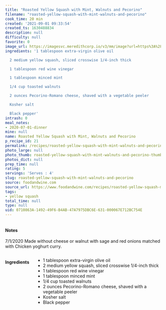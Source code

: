 ```yaml
---
title: "Roasted Yellow Squash with Mint, Walnuts and Pecorino"
filename: "roasted-yellow-squash-with-mint-walnuts-and-pecorino"
cook_time: 20 min
created: '2021-09-01 09:33:54'
created_ts: 1630488834
description: null
difficulty: null
favorite: 0
image_url: https://imagesvc.meredithcorp.io/v3/mm/image?url=https%3A%2F%2Fcdn-image.foodandwine.com%2Fsites%2Fdefault%2Ffiles%2Fstyles%2Fmedium_2x%2Fpublic%2F201311-r-xl-roasted-yellow-squash-with-mint-walnuts-and-pecorino.jpg%3Fitok%3D0vnydExC&w=700&c=sc&poi=face&q=85
ingredients: '1 tablespoon extra-virgin olive oil

  2 medium yellow squash, sliced crosswise 1/4-inch thick

  1 tablespoon red wine vinegar

  1 tablespoon minced mint

  1/4 cup toasted walnuts

  2 ounces Pecorino-Romano cheese, shaved with a vegetable peeler

  Kosher salt

  Black pepper'
intrash: 0
meal_notes:
- 2020-07-01-dinner
mine: null
name: Roasted Yellow Squash with Mint, Walnuts and Pecorino
p_recipe_id: 21
permalink: /recipes/roasted-yellow-squash-with-mint-walnuts-and-pecorino
photo_large: null
photo_thumb: roasted-yellow-squash-with-mint-walnuts-and-pecorino-thumb.jpg
photos_dict: null
prep_time: null
rating: 5
servings: 'Serves : 4'
slug: roasted-yellow-squash-with-mint-walnuts-and-pecorino
source: foodandwine.com
source_url: https://www.foodandwine.com/recipes/roasted-yellow-squash-mint-walnuts-and-pecorino
tags:
- yellow squash
total_time: null
type: null
uid: 0710863A-1492-49F6-B4AB-47A7975DBC6E-631-000067E712BC754E
---
```

<div class="large-8 medium-7 columns" id="writeup">		<div id="notes"><h4>Notes</h4>
<div class="box box-notes"><p>7/1/2020 Made without cheese or walnut with sage and red onions matched with Chicken yoghurt curry.</p>
</div></div>	</div><!-- #writeup -->
</div><!-- #row-one -->
<div class="row" id="row-two">	<div class="medium-4 small-5 columns" id="ingredients"><h4>Ingredients</h4><div class="box box-ingredients content"><ul>
<li>1 tablespoon extra-virgin olive oil</li>
<li>2 medium yellow squash, sliced crosswise 1/4-inch thick</li>
<li>1 tablespoon red wine vinegar</li>
<li>1 tablespoon minced mint</li>
<li>1/4 cup toasted walnuts</li>
<li>2 ounces Pecorino-Romano cheese, shaved with a vegetable peeler</li>
<li>Kosher salt</li>
<li>Black pepper</li>
</ul>
</div>	</div>	<div class="medium-6 small-7 columns" id="directions">	</div>